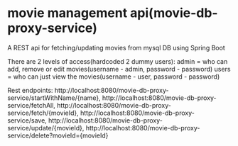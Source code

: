 # movie management api(movie-db-proxy-service)
A REST api for fetching/updating movies from mysql DB using Spring Boot

There are 2 levels of access(hardcoded 2 dummy users):
admin = who can add, remove or edit movies(username - admin, password - password)
users = who can just view the movies(username - user, password - password)

Rest endpoints:
http://localhost:8080/movie-db-proxy-service/startWithName/{name}, 
http://localhost:8080/movie-db-proxy-service/fetchAll, 
http://localhost:8080/movie-db-proxy-service/fetch/{movieId}, 
http://localhost:8080/movie-db-proxy-service/save, 
http://localhost:8080/movie-db-proxy-service/update/{movieId}, 
http://localhost:8080/movie-db-proxy-service/delete?movieId={movieId}
